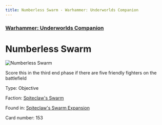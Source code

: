 ```yaml
---
title: Numberless Swarm - Warhammer: Underworlds Companion
---
```


### [Warhammer: Underworlds Companion](https://guidokessels.github.io/wh-underworlds)

  

# Numberless Swarm

![Numberless Swarm](https://warhammerunderworlds.com/wp-content/uploads/sites/6/2018/02/153_ENG.png)

Score this in the third end phase if there are five friendly fighters on the battlefield

Type: Objective

Faction: [Spiteclaw's Swarm](https://guidokessels.github.io/wh-underworlds/factions/spiteclaws-swarm)

Found in: [Spiteclaw's Swarm Expansion](https://guidokessels.github.io/wh-underworlds/locations/spiteclaws-swarm-expansion)

Card number: 153
